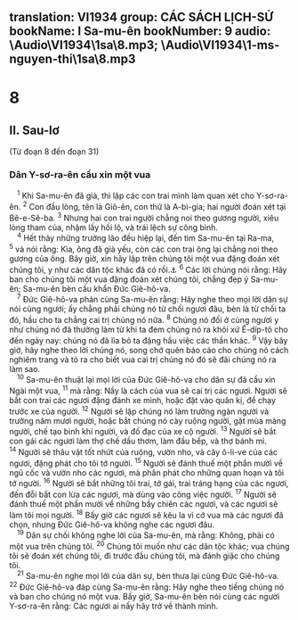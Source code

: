 translation: VI1934
group: CÁC SÁCH LỊCH-SỬ
bookName: I Sa-mu-ên 
bookNumber: 9
audio: \Audio\VI1934\1sa\8.mp3; \Audio\VI1934\1-ms-nguyen-thi\1sa\8.mp3
-------

<div class="title"><h1>8</h1><h2>II. Sau-lơ</h2><p>(Từ đoạn 8 đến đoạn 31)</p><h3>Dân Y-sơ-ra-ên cầu xin một vua</h3></div>
<span class="verse 1sa_8_1"> <sup>1</sup> Khi Sa-mu-ên đã già, thì lập các con trai mình làm quan xét cho Y-sơ-ra-ên. </span>
<span class="verse 1sa_8_2"><sup>2</sup> Con đầu lòng, tên là Giô-ên, con thứ là A-bi-gia; hai người đoán xét tại Bê-e-Sê-ba. </span>
<span class="verse 1sa_8_3"><sup>3</sup> Nhưng hai con trai người chẳng noi theo gương người, xiêu lòng tham của, nhậm lấy hối lộ, và trái lệch sự công bình. <br/></span>
<span class="verse 1sa_8_4"> <sup>4</sup> Hết thảy những trưởng lão đều hiệp lại, đến tìm Sa-mu-ên tại Ra-ma, </span>
<span class="verse 1sa_8_5"><sup>5</sup> và nói rằng: Kìa, ông đã già yếu, còn các con trai ông lại chẳng noi theo gương của ông. Bây giờ, xin hãy lập trên chúng tôi một vua đặng đoán xét chúng tôi, y như các dân tộc khác đã có rồi.<a data-toggle="tooltip" data-placement="bottom" title="Phu 17:14">⚓</a></span>
<span class="verse 1sa_8_6"><sup>6</sup> Các lời chúng nói rằng: Hãy ban cho chúng tôi một vua đặng đoán xét chúng tôi, chẳng đẹp ý Sa-mu-ên; Sa-mu-ên bèn cầu khẩn Đức Giê-hô-va. <br/></span>
<span class="verse 1sa_8_7"> <sup>7</sup> Đức Giê-hô-va phán cùng Sa-mu-ên rằng: Hãy nghe theo mọi lời dân sự nói cùng ngươi; ấy chẳng phải chúng nó từ chối ngươi đâu, bèn là từ chối ta đó, hầu cho ta chẳng cai trị chúng nó nữa. </span>
<span class="verse 1sa_8_8"><sup>8</sup> Chúng nó đối ở cùng ngươi y như chúng nó đã thường làm từ khi ta đem chúng nó ra khỏi xứ Ê-díp-tô cho đến ngày nay: chúng nó đã lìa bỏ ta đặng hầu việc các thần khác. </span>
<span class="verse 1sa_8_9"><sup>9</sup> Vậy bây giờ, hãy nghe theo lời chúng nó, song chớ quên báo cáo cho chúng nó cách nghiêm trang và tỏ ra cho biết vua cai trị chúng nó đó sẽ đãi chúng nó ra làm sao. <br/></span>
<span class="verse 1sa_8_10"> <sup>10</sup> Sa-mu-ên thuật lại mọi lời của Đức Giê-hô-va cho dân sự đã cầu xin Ngài một vua, </span>
<span class="verse 1sa_8_11"><sup>11</sup> mà rằng: Nầy là cách của vua sẽ cai trị các ngươi. Người sẽ bắt con trai các ngươi đặng đánh xe mình, hoặc đặt vào quân kị, để chạy trước xe của người. </span>
<span class="verse 1sa_8_12"><sup>12</sup> Người sẽ lập chúng nó làm trưởng ngàn người và trưởng năm mươi người, hoặc bắt chúng nó cày ruộng người, gặt mùa màng người, chế tạo binh khí người, và đồ đạc của xe cộ người. </span>
<span class="verse 1sa_8_13"><sup>13</sup> Người sẽ bắt con gái các ngươi làm thợ chế dầu thơm, làm đầu bếp, và thợ bánh mì. </span>
<span class="verse 1sa_8_14"><sup>14</sup> Người sẽ thâu vật tốt nhứt của ruộng, vườn nho, và cây ô-li-ve của các ngươi, đặng phát cho tôi tớ người. </span>
<span class="verse 1sa_8_15"><sup>15</sup> Người sẽ đánh thuế một phần mười về ngũ cốc và vườn nho các ngươi, mà phân phát cho những quan hoạn và tôi tớ người. </span>
<span class="verse 1sa_8_16"><sup>16</sup> Người sẽ bắt những tôi trai, tớ gái, trai tráng hạng của các ngươi, đến đỗi bắt con lừa các ngươi, mà dùng vào công việc người. </span>
<span class="verse 1sa_8_17"><sup>17</sup> Người sẽ đánh thuế một phần mười về những bầy chiên các ngươi, và các ngươi sẽ làm tôi mọi người. </span>
<span class="verse 1sa_8_18"><sup>18</sup> Bấy giờ các ngươi sẽ kêu la vì cớ vua mà các ngươi đã chọn, nhưng Đức Giê-hô-va không nghe các ngươi đâu. <br/></span>
<span class="verse 1sa_8_19"> <sup>19</sup> Dân sự chối không nghe lời của Sa-mu-ên, mà rằng: Không, phải có một vua trên chúng tôi. </span>
<span class="verse 1sa_8_20"><sup>20</sup> Chúng tôi muốn như các dân tộc khác; vua chúng tôi sẽ đoán xét chúng tôi, đi trước đầu chúng tôi, mà đánh giặc cho chúng tôi. <br/></span>
<span class="verse 1sa_8_21"> <sup>21</sup> Sa-mu-ên nghe mọi lời của dân sự, bèn thưa lại cùng Đức Giê-hô-va. </span>
<span class="verse 1sa_8_22"><sup>22</sup> Đức Giê-hô-va đáp cùng Sa-mu-ên rằng: Hãy nghe theo tiếng chúng nó và ban cho chúng nó một vua. Bấy giờ, Sa-mu-ên bèn nói cùng các người Y-sơ-ra-ên rằng: Các ngươi ai nấy hãy trở về thành mình. <br/></span>
